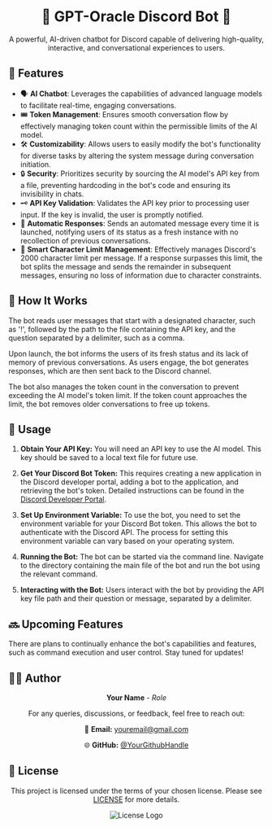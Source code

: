 <h1 align="center">🤖 GPT-Oracle Discord Bot 🚀</h1>

<p align="center">A powerful, AI-driven chatbot for Discord capable of delivering high-quality, interactive, and conversational experiences to users.</p>


<h2 align="left">🌟 Features </h2>

- 🗣️ **AI Chatbot**: Leverages the capabilities of advanced language models to facilitate real-time, engaging conversations.
- 🎟️ **Token Management**: Ensures smooth conversation flow by effectively managing token count within the permissible limits of the AI model.
- 🛠️ **Customizability**: Allows users to easily modify the bot's functionality for diverse tasks by altering the system message during conversation initiation.
- 🔒 **Security**: Prioritizes security by sourcing the AI model's API key from a file, preventing hardcoding in the bot's code and ensuring its invisibility in chats.
- 🗝️ **API Key Validation**: Validates the API key prior to processing user input. If the key is invalid, the user is promptly notified.
- 🚀 **Automatic Responses**: Sends an automated message every time it is launched, notifying users of its status as a fresh instance with no recollection of previous conversations.
- 📝 **Smart Character Limit Management**: Effectively manages Discord's 2000 character limit per message. If a response surpasses this limit, the bot splits the message and sends the remainder in subsequent messages, ensuring no loss of information due to character constraints.

<h2 align="left">📖 How It Works </h2>

The bot reads user messages that start with a designated character, such as '!', followed by the path to the file containing the API key, and the question separated by a delimiter, such as a comma. 

Upon launch, the bot informs the users of its fresh status and its lack of memory of previous conversations. As users engage, the bot generates responses, which are then sent back to the Discord channel.

The bot also manages the token count in the conversation to prevent exceeding the AI model's token limit. If the token count approaches the limit, the bot removes older conversations to free up tokens.


<h2 align="left">🚀 Usage </h2>

1. **Obtain Your API Key:** You will need an API key to use the AI model. This key should be saved to a local text file for future use.

2. **Get Your Discord Bot Token:** This requires creating a new application in the Discord developer portal, adding a bot to the application, and retrieving the bot's token. Detailed instructions can be found in the [Discord Developer Portal](https://discord.com/developers/docs/intro).

3. **Set Up Environment Variable:** To use the bot, you need to set the environment variable for your Discord Bot token. This allows the bot to authenticate with the Discord API. The process for setting this environment variable can vary based on your operating system.

4. **Running the Bot:** The bot can be started via the command line. Navigate to the directory containing the main file of the bot and run the bot using the relevant command.

5. **Interacting with the Bot:** Users interact with the bot by providing the API key file path and their question or message, separated by a delimiter.


<h2 align="left">🔜 Upcoming Features </h2>

There are plans to continually enhance the bot's capabilities and features, such as command execution and user control. Stay tuned for updates!


<h2 align="left">👨‍💻 Author </h2>

<div align="center">

  **Your Name** - *Role*

  For any queries, discussions, or feedback, feel free to reach out:
  
  📧 **Email:** [youremail@gmail.com](mailto:youremail@gmail.com) 
  
  🌐 **GitHub:** [@YourGithubHandle](https://github.com/YourGithubHandle)
  
</div>


<h2 align="left">📜 License </h2>

<div align="center">
  
  This project is licensed under the terms of your chosen license. Please see [LICENSE](LICENSE./) for more details.
  
  ![License Logo](https://img.shields.io/badge/License-License-blue.svg)
  
</div>
